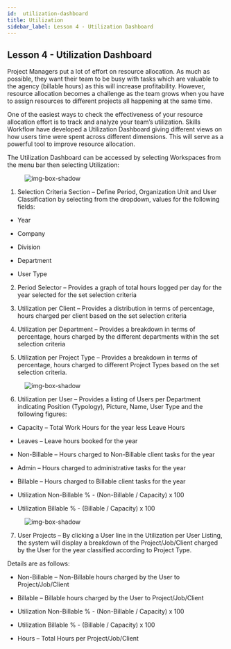 ```yaml
---
id:  utilization-dashboard
title: Utilization
sidebar_label: Lesson 4 - Utilization Dashboard
---
```


## Lesson 4 - Utilization Dashboard

Project Managers put a lot of effort on resource allocation. As much as possible, they want their team to be busy with tasks which are valuable to the agency (billable hours) as this will increase profitability. However, resource allocation becomes a challenge as the team grows when you have to assign resources to different projects all happening at the same time.

One of the easiest ways to check the effectiveness of your resource allocation effort is to track and analyze your team’s utilization. Skills Workflow have developed a Utilization Dashboard giving different views on how users time were spent across different dimensions. This will serve as a powerful tool to improve resource allocation.

The Utilization Dashboard can be accessed by selecting Workspaces from the menu bar then selecting Utilization:

<figure>

![img-box-shadow](/img/university/dashboards/utilization-dashboard/university-utilization-dashboard-1.png)
<figcaption></figcaption>
</figure>

1. Selection Criteria Section – Define Period, Organization Unit and User Classification by selecting from the dropdown, values for the following fields:

- Year

- Company

- Division

- Department

- User Type 

2.  Period Selector – Provides a graph of total hours logged per day for the year selected for the set selection criteria

3.  Utilization per Client – Provides a distribution in terms of percentage, hours charged per client based on the set selection criteria

4. Utilization per Department – Provides a breakdown in terms of percentage, hours charged by the different departments within the
set selection criteria

5.  Utilization per Project Type – Provides a breakdown in terms of percentage, hours charged to different Project Types based on the set selection criteria.

<figure>

![img-box-shadow](/img/university/dashboards/utilization-dashboard/university-utilization-dashboard-2.png)
<figcaption></figcaption>
</figure>

6.   Utilization per User – Provides a listing of Users per Department indicating Position (Typology), Picture, Name, User Type and the following figures:


- Capacity – Total Work Hours for the year less Leave Hours

- Leaves – Leave hours booked for the year

- Non-Billable – Hours charged to Non-Billable client tasks for the year

- Admin – Hours charged to administrative tasks for the year

- Billable – Hours charged to Billable client tasks for the year

- Utilization Non-Billable % - (Non-Billable / Capacity) x 100

- Utilization Billable % - (Billable / Capacity) x 100


<figure>

![img-box-shadow](/img/university/dashboards/utilization-dashboard/university-utilization-dashboard-3.png)
<figcaption></figcaption>
</figure>


7. User Projects – By clicking a User line in the Utilization per User Listing, the system will display a     breakdown of the Project/Job/Client charged by the User for the year classified according to Project Type.
 
Details are as follows:


- Non-Billable – Non-Billable hours charged by the User to Project/Job/Client

- Billable – Billable hours charged by the User to Project/Job/Client

- Utilization Non-Billable % - (Non-Billable / Capacity) x 100

- Utilization Billable % - (Billable / Capacity) x 100

- Hours – Total Hours per Project/Job/Client